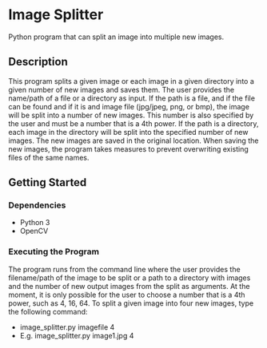 # Image Splitter
Python program that can split an image into multiple new images.

## Description
This program splits a given image or each image in a given directory into a given number of new images and saves them. The user provides the name/path of a file or a directory as input. If the path is a file, and if the file can be found and if it is and image file (jpg/jpeg, png, or bmp), the image will be split into a number of new images. This number is also specified by the user and must be a number that is a 4th power. If the path is a directory, each image in the directory will be split into the specified number of new images. The new images are saved in the original location. When saving the new images, the program takes measures to prevent overwriting existing files of the same names. 

## Getting Started

### Dependencies
- Python 3
- OpenCV

### Executing the Program
The program runs from the command line where the user provides the filename/path of the image to be split or a path to a directory with images and the number of new output images from the split as arguments. At the moment, it is only possible for the user to choose a number that is a 4th power, such as 4, 16, 64. To split a given image into four new images, type the following command:
- image_splitter.py imagefile 4
- E.g. image_splitter.py image1.jpg 4
